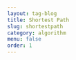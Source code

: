 ```yaml
---
layout: tag-blog
title: Shortest Path
slug: shortestpath
category: algorithm
menu: false
order: 1
---
```

